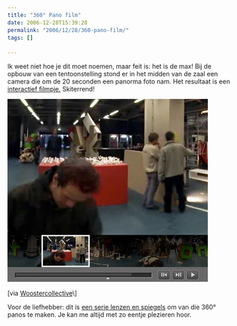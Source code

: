 ```yaml
---
title: "360° Pano film"
date: 2006-12-28T15:39:28
permalink: "2006/12/28/360-pano-film/"
tags: []

---
```

Ik weet niet hoe je dit moet noemen, maar feit is: het is de max! Bij de opbouw van een tentoonstelling stond er in het midden van de zaal een camera die om de 20 seconden een panorma foto nam. Het resultaat is een [interactief filmpje.](http://redbullartbeat.com/index.html "http://redbullartbeat.com/index.html") Skiterrend!

[![ArtBeat](/images/blog/2006/12/artbeat.jpg)](http://redbullartbeat.com/index.html "http://redbullartbeat.com/index.html")

\[via [Woostercollective](http://www.woostercollective.com/2006/12/best_documentation_of_an_art_event_ever.html "http://www.woostercollective.com/2006/12/best_documentation_of_an_art_event_ever.html")\]

Voor de liefhebber: dit is [een serie lenzen en spiegels](http://www.tbk.de/panorama/show3.htm "http://www.tbk.de/panorama/show3.htm") om van die 360° panos te maken. Je kan me altijd met zo eentje plezieren hoor.
